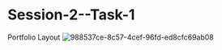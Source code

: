 # Session-2--Task-1
Portfolio Layout
![988537ce-8c57-4cef-96fd-ed8cfc69ab08](https://user-images.githubusercontent.com/91647992/156025318-961f4548-1543-469a-8105-853bdd0f5500.png)
